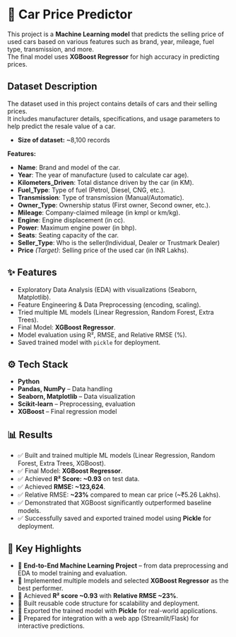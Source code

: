 # 🚗 Car Price Predictor

This project is a **Machine Learning model** that predicts the selling price of used cars based on various features such as brand, year, mileage, fuel type, transmission, and more.  
The final model uses **XGBoost Regressor** for high accuracy in predicting prices.

## Dataset Description

The dataset used in this project contains details of cars and their selling prices.  
It includes manufacturer details, specifications, and usage parameters to help predict the resale value of a car.

- **Size of dataset:** ~8,100 records  

**Features:**
- **Name**: Brand and model of the car.    
- **Year**: The year of manufacture (used to calculate car age).  
- **Kilometers_Driven**: Total distance driven by the car (in KM).  
- **Fuel_Type**: Type of fuel (Petrol, Diesel, CNG, etc.).  
- **Transmission**: Type of transmission (Manual/Automatic).  
- **Owner_Type**: Ownership status (First owner, Second owner, etc.).  
- **Mileage**: Company-claimed mileage (in kmpl or km/kg).  
- **Engine**: Engine displacement (in cc).  
- **Power**: Maximum engine power (in bhp).  
- **Seats**: Seating capacity of the car.  
- **Seller_Type**: Who is the seller(Individual, Dealer or Trustmark Dealer)
- **Price** *(Target)*: Selling price of the used car (in INR Lakhs).  


## ✨ Features
- Exploratory Data Analysis (EDA) with visualizations (Seaborn, Matplotlib).  
- Feature Engineering & Data Preprocessing (encoding, scaling).  
- Tried multiple ML models (Linear Regression, Random Forest, Extra Trees).  
- Final Model: **XGBoost Regressor**.  
- Model evaluation using R², RMSE, and Relative RMSE (%).  
- Saved trained model with `pickle` for deployment.  


## ⚙️ Tech Stack
- **Python**  
- **Pandas, NumPy** – Data handling  
- **Seaborn, Matplotlib** – Data visualization  
- **Scikit-learn** – Preprocessing, evaluation  
- **XGBoost** – Final regression model  


## 📊 Results

- ✅ Built and trained multiple ML models (Linear Regression, Random Forest, Extra Trees, XGBoost).  
- ✅ Final Model: **XGBoost Regressor**.  
- ✅ Achieved **R² Score: ~0.93** on test data.  
- ✅ Achieved **RMSE: ~123,624**.  
- ✅ Relative RMSE: **~23%** compared to mean car price (~₹5.26 Lakhs).  
- ✅ Demonstrated that XGBoost significantly outperformed baseline models.  
- ✅ Successfully saved and exported trained model using **Pickle** for deployment.  


## 🌟 Key Highlights

- 📌 **End-to-End Machine Learning Project** – from data preprocessing and EDA to model training and evaluation.  
- 📌 Implemented multiple models and selected **XGBoost Regressor** as the best performer.  
- 📌 Achieved **R² score ~0.93** with **Relative RMSE ~23%**.  
- 📌 Built reusable code structure for scalability and deployment.  
- 📌 Exported the trained model with **Pickle** for real-world applications.  
- 📌 Prepared for integration with a web app (Streamlit/Flask) for interactive predictions.  
